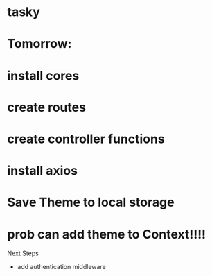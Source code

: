 # tasky

# Tomorrow:

# install cores

# create routes

# create controller functions

# install axios

# Save Theme to local storage

# prob can add theme to Context!!!!


Next Steps

- add authentication middleware
